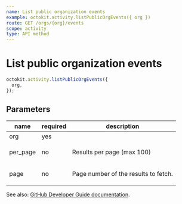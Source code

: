 ```yaml
---
name: List public organization events
example: octokit.activity.listPublicOrgEvents({ org })
route: GET /orgs/{org}/events
scope: activity
type: API method
---
```


# List public organization events

```js
octokit.activity.listPublicOrgEvents({
  org,
});
```

## Parameters

<table>
  <thead>
    <tr>
      <th>name</th>
      <th>required</th>
      <th>description</th>
    </tr>
  </thead>
  <tbody>
    <tr><td>org</td><td>yes</td><td>

</td></tr>
<tr><td>per_page</td><td>no</td><td>

Results per page (max 100)

</td></tr>
<tr><td>page</td><td>no</td><td>

Page number of the results to fetch.

</td></tr>
  </tbody>
</table>

See also: [GitHub Developer Guide documentation](https://developer.github.com/v3/activity/events/#list-public-organization-events).
